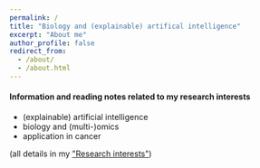 ```yaml
---
permalink: /
title: "Biology and (explainable) artifical intelligence"
excerpt: "About me"
author_profile: false
redirect_from: 
  - /about/
  - /about.html
---
```



#### Information and reading notes related to my research interests

* (explainable) artificial intelligence
* biology and (multi-)omics
* application in cancer

(all details in my <a href="https://mzufferey.github.io/interests/">"Research interests"</a>)
